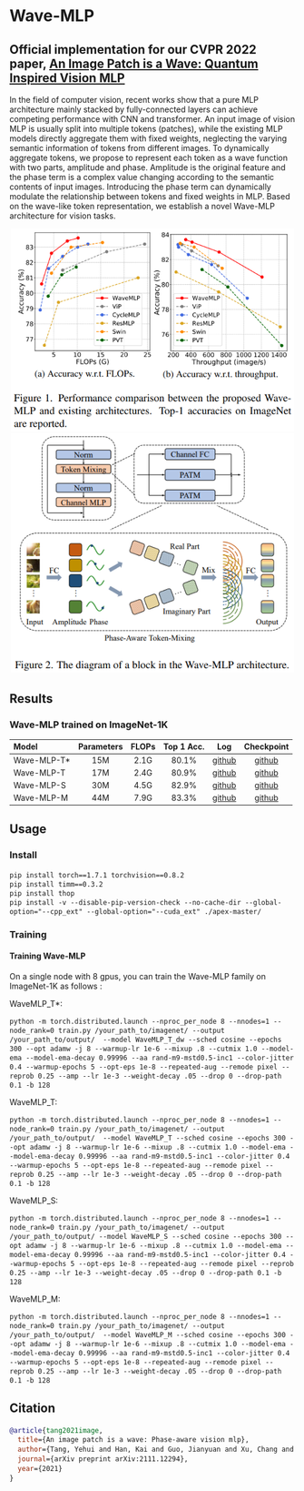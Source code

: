 # Wave-MLP


##  Official implementation for our CVPR 2022 paper, [An Image Patch is a Wave: Quantum Inspired Vision MLP](https://arxiv.org/pdf/2111.12294.pdf)

In the field of computer vision, recent works show that a pure MLP architecture mainly stacked by fully-connected layers can achieve competing performance with CNN and transformer. An input image of vision MLP is usually split into multiple tokens (patches), while the existing MLP models directly aggregate them with fixed weights, neglecting the varying semantic information of tokens from different images. To dynamically aggregate tokens, we propose to represent each token as a wave function with two parts, amplitude and phase. Amplitude is the original feature and the phase term is a complex value changing according to the semantic contents of input images. Introducing the phase term can dynamically modulate the relationship between tokens and fixed weights in MLP. Based on the wave-like token representation, we establish a novel Wave-MLP architecture for vision tasks. 

<center class="half">
    <img src="./figures/res.PNG" width="500"/><img src="./figures/patm.PNG" width="500"/>
</center>

## Results


### Wave-MLP trained on ImageNet-1K

| Model       | Parameters | FLOPs | Top 1 Acc. |                             Log                              |                          Checkpoint                          |
| :---------- | :--------: | :---: | :--------: | :----------------------------------------------------------: | :----------------------------------------------------------: |
| Wave-MLP-T* |    15M     | 2.1G  |   80.1%    | [github](https://github.com/huawei-noah/CV-Backbones/releases/download/wavemlp/WaveMLP_T_dw.log) | [github](https://github.com/huawei-noah/CV-Backbones/releases/download/wavemlp/WaveMLP_T_dw.pth.tar) |
| Wave-MLP-T  |    17M     | 2.4G  |   80.9%    | [github](https://github.com/huawei-noah/CV-Backbones/releases/download/wavemlp/WaveMLP_T.log) | [github](https://github.com/huawei-noah/CV-Backbones/releases/download/wavemlp/WaveMLP_T.pth.tar) |
| Wave-MLP-S  |    30M     | 4.5G  |   82.9%    | [github](https://github.com/huawei-noah/CV-Backbones/releases/download/wavemlp/WaveMLP_S.log) | [github](https://github.com/huawei-noah/CV-Backbones/releases/download/wavemlp/WaveMLP_S.pth.tar) |
| Wave-MLP-M  |    44M     | 7.9G  |   83.3%    | [github](https://github.com/huawei-noah/CV-Backbones/releases/download/wavemlp/WaveMLP_M.log) | [github](https://github.com/huawei-noah/CV-Backbones/releases/download/wavemlp/WaveMLP_M.pth.tar) |

## Usage


### Install

```
pip install torch==1.7.1 torchvision==0.8.2
pip install timm==0.3.2
pip install thop
pip install -v --disable-pip-version-check --no-cache-dir --global-option="--cpp_ext" --global-option="--cuda_ext" ./apex-master/
```


### Training

#### Training Wave-MLP

On a single node with 8 gpus, you can train the Wave-MLP family on ImageNet-1K as follows :

WaveMLP_T*:
```shell
python -m torch.distributed.launch --nproc_per_node 8 --nnodes=1 --node_rank=0 train.py /your_path_to/imagenet/ --output /your_path_to/output/  --model WaveMLP_T_dw --sched cosine --epochs 300 --opt adamw -j 8 --warmup-lr 1e-6 --mixup .8 --cutmix 1.0 --model-ema --model-ema-decay 0.99996 --aa rand-m9-mstd0.5-inc1 --color-jitter 0.4 --warmup-epochs 5 --opt-eps 1e-8 --repeated-aug --remode pixel --reprob 0.25 --amp --lr 1e-3 --weight-decay .05 --drop 0 --drop-path 0.1 -b 128
```
WaveMLP_T:

```shell
python -m torch.distributed.launch --nproc_per_node 8 --nnodes=1 --node_rank=0 train.py /your_path_to/imagenet/ --output /your_path_to/output/  --model WaveMLP_T --sched cosine --epochs 300 --opt adamw -j 8 --warmup-lr 1e-6 --mixup .8 --cutmix 1.0 --model-ema --model-ema-decay 0.99996 --aa rand-m9-mstd0.5-inc1 --color-jitter 0.4 --warmup-epochs 5 --opt-eps 1e-8 --repeated-aug --remode pixel --reprob 0.25 --amp --lr 1e-3 --weight-decay .05 --drop 0 --drop-path 0.1 -b 128
```

WaveMLP_S:

```shell
python -m torch.distributed.launch --nproc_per_node 8 --nnodes=1 --node_rank=0 train.py /your_path_to/imagenet/ --output /your_path_to/output/ --model WaveMLP_S --sched cosine --epochs 300 --opt adamw -j 8 --warmup-lr 1e-6 --mixup .8 --cutmix 1.0 --model-ema --model-ema-decay 0.99996 --aa rand-m9-mstd0.5-inc1 --color-jitter 0.4 --warmup-epochs 5 --opt-eps 1e-8 --repeated-aug --remode pixel --reprob 0.25 --amp --lr 1e-3 --weight-decay .05 --drop 0 --drop-path 0.1 -b 128
```

WaveMLP_M:

```shell
python -m torch.distributed.launch --nproc_per_node 8 --nnodes=1 --node_rank=0 train.py /your_path_to/imagenet/ --output /your_path_to/output/  --model WaveMLP_M --sched cosine --epochs 300 --opt adamw -j 8 --warmup-lr 1e-6 --mixup .8 --cutmix 1.0 --model-ema --model-ema-decay 0.99996 --aa rand-m9-mstd0.5-inc1 --color-jitter 0.4 --warmup-epochs 5 --opt-eps 1e-8 --repeated-aug --remode pixel --reprob 0.25 --amp --lr 1e-3 --weight-decay .05 --drop 0 --drop-path 0.1 -b 128
```




## Citation

```bibtex
@article{tang2021image,
  title={An image patch is a wave: Phase-aware vision mlp},
  author={Tang, Yehui and Han, Kai and Guo, Jianyuan and Xu, Chang and Li, Yanxi and Xu, Chao and Wang, Yunhe},
  journal={arXiv preprint arXiv:2111.12294},
  year={2021}
}
```

